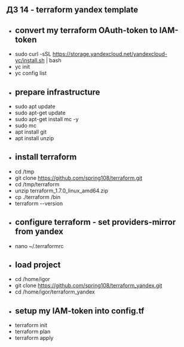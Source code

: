 ## ДЗ 14 - terraform yandex template

  - ## convert my terraform OAuth-token to IAM-token
  - sudo curl -sSL https://storage.yandexcloud.net/yandexcloud-yc/install.sh | bash
  - yc init
  - yc config list
  - ## prepare infrastructure
  - sudo apt update
  - sudo apt-get update
  - sudo apt-get install mc -y
  - sudo mc
  - apt install git
  - apt install unzip
  - ## install terraform
  - cd /tmp
  - git clone https://github.com/spring108/terraform.git
  - cd /tmp/terraform
  - unzip terraform_1.7.0_linux_amd64.zip
  - cp ./terraform /bin
  - terraform --version
  - ## configure terraform - set providers-mirror from yandex
  - nano ~/.terraformrc
  - ## load project
  - cd /home/igor
  - git clone https://github.com/spring108/terraform_yandex.git
  - cd /home/igor/terraform_yandex
  - ## setup my IAM-token into config.tf
  - terraform init
  - terraform plan
  - terraform apply



